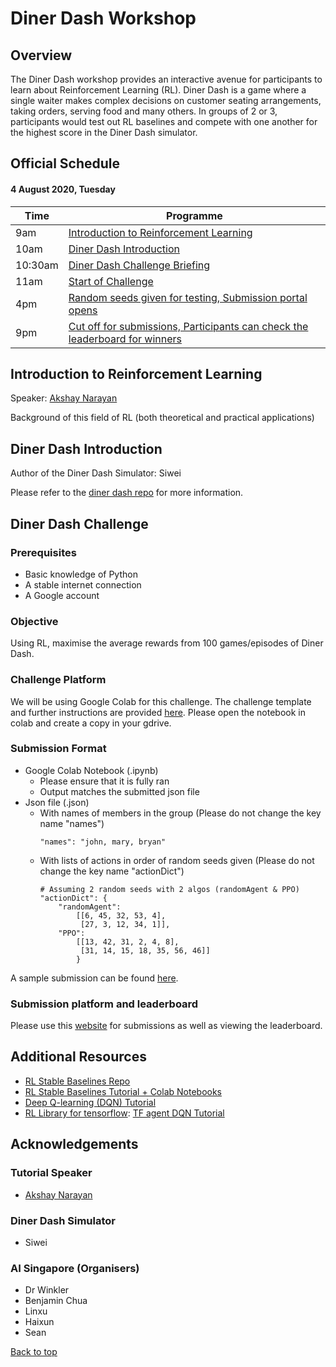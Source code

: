 # **Diner Dash Workshop**

## Overview
The Diner Dash workshop provides an interactive avenue for participants to learn about Reinforcement Learning (RL). Diner Dash is a game where a single waiter makes complex decisions on customer seating arrangements, taking orders, serving food and many others. In groups of 2 or 3, participants would test out RL baselines and compete with one another for the highest score in the Diner Dash simulator. 

## Official Schedule
#### 4 August 2020, Tuesday
| **Time** | **Programme** |
| - | - |
| 9am | [Introduction to Reinforcement Learning](#Introduction-to-Reinforcement-Learning) |
| 10am | [Diner Dash Introduction](#Diner-Dash-Introduction) |
| 10:30am | [Diner Dash Challenge Briefing](#Diner-Dash-Challenge) |
| 11am | [Start of Challenge](#Diner-Dash-Challenge) |
| 4pm  | [Random seeds given for testing, Submission portal opens](#Submission-platform-and-leaderboard) |
| 9pm  | [Cut off for submissions, Participants can check the leaderboard for winners](#Submission-platform-and-leaderboard) |

## Introduction to Reinforcement Learning
Speaker: [Akshay Narayan](https://www.comp.nus.edu.sg/cs/bio/anarayan/)

Background of this field of RL (both theoretical and practical applications)

## Diner Dash Introduction
Author of the Diner Dash Simulator: Siwei

Please refer to the [diner dash repo](https://github.com/AdaCompNUS/diner-dash-simulator) for more information.

## Diner Dash Challenge
### Prerequisites
- Basic knowledge of Python
- A stable internet connection
- A Google account

### Objective
Using RL, maximise the average rewards from 100 games/episodes of Diner Dash.

### Challenge Platform
We will be using Google Colab for this challenge. The challenge template and further instructions are provided [here](https://github.com/AISG-Technology-Team/Diner-Dash-Workshop/blob/master/Challenge_Template.ipynb). Please open the notebook in colab and create a copy in your gdrive.

### Submission Format
- Google Colab Notebook (.ipynb)
    - Please ensure that it is fully ran
    - Output matches the submitted json file
- Json file (.json)
    - With names of members in the group (Please do not change the key name "names")
        ```
        "names": "john, mary, bryan"
        ```
    - With lists of actions in order of random seeds given (Please do not change the key name "actionDict")
        ```
        # Assuming 2 random seeds with 2 algos (randomAgent & PPO)
        "actionDict": {
            "randomAgent": 
                [[6, 45, 32, 53, 4],
                 [27, 3, 12, 34, 1]],
            "PPO":
                [[13, 42, 31, 2, 4, 8],
                 [31, 14, 15, 18, 35, 56, 46]]        
                }
        ```

A sample submission can be found [here](https://github.com/AISG-Technology-Team/Diner-Dash-Workshop/tree/master/sample_submission).

### Submission platform and leaderboard
Please use this [website](https://aisummerschool.aisingapore.org/) for submissions as well as viewing the leaderboard.

## Additional Resources
- [RL Stable Baselines Repo](https://github.com/hill-a/stable-baselines)
- [RL Stable Baselines Tutorial + Colab Notebooks](https://github.com/araffin/rl-tutorial-jnrr19)
- [Deep Q-learning (DQN) Tutorial](https://www.analyticsvidhya.com/blog/2019/04/introduction-deep-q-learning-python/)
- [RL Library for tensorflow](https://github.com/tensorflow/agents): [TF agent DQN Tutorial](https://github.com/tensorflow/agents/blob/master/docs/tutorials/1_dqn_tutorial.ipynb)

## Acknowledgements
### Tutorial Speaker
- [Akshay Narayan](https://www.comp.nus.edu.sg/cs/bio/anarayan/)

### Diner Dash Simulator
- Siwei

### AI Singapore (Organisers)
- Dr Winkler
- Benjamin Chua
- Linxu
- Haixun
- Sean

[Back to top](#Diner-Dash-Workshop)